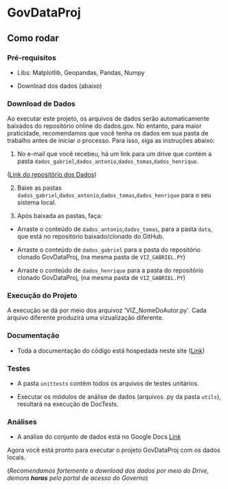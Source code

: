 # GovDataProj

## Como rodar

### Pré-requisitos

- Libs: Matplotlib, Geopandas, Pandas, Numpy

- Download dos dados (abaixo)

### Download de Dados

Ao executar este projeto, os arquivos de dados serão automaticamente baixados do repositório online do dados.gov. No entanto, para maior praticidade, recomendamos que você tenha os dados em sua pasta de trabalho antes de iniciar o processo. Para isso, siga as instruções abaixo:
 

1. No e-mail que você recebeu, há um link para um drive que contém a pasta `dados_gabriel`,`dados_antonio`,`dados_tomas`,`dados_henrique`.

([Link do repositório dos Dados](https://drive.google.com/drive/folders/1AfDOguQzAc92mvZ31hJwaTaU2Z2Lgv3D?usp=share_link))

2. Baixe as pastas `dados_gabriel`,`dados_antonio`,`dados_tomas`,`dados_henrique` para o seu sistema local.

3. Após baixada as pastas, faça:
   
-  Arraste o conteúdo de `dados_antonio`,`dados_tomas`, para a pasta `data`, que está no repositório baixado/clonado do GitHub.
  
-  Arraste o conteúdo de `dados_gabriel` para a pasta do repositório clonado GovDataProj,
   (na mesma pasta de `VIZ_GABRIEL.PY`)

-  Arraste o conteúdo de `dados_henrique` para a pasta do repositório clonado GovDataProj,
   (na mesma pasta de `VIZ_GABRIEL.PY`)

### Execução do Projeto

A execução se dá por meio dos arquivoz 'VIZ_NomeDoAutor.py'. Cada arquivo diferente produzirá uma vizualização diferente.

### Documentação

- Toda a documentação do código está hospedada neste site ([Link](https://camufladosemdados.netlify.app/))

### Testes

- A pasta `unittests` contém todos os arquivos de testes unitários.

- Executar os módulos de análise de dados (arquivos .py da pasta `utils`), resultará na execução de DocTests.

### Análises
- A análise do conjunto de dados está no Google Docs [Link](https://docs.google.com/document/d/11h3DIAgBbidKf0DcFMzSBegB6CcIkP4VHsqBugqTeOs/edit)

Agora você está pronto para executar o projeto GovDataProj com os dados locais.

(*Recomendamos fortemente o download dos dados por meio do Drive, demora __horas__ pelo portal de acesso do Governo*)
